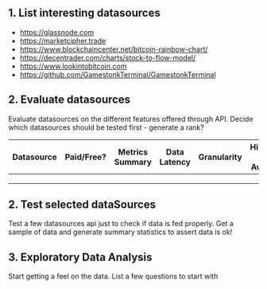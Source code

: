 
## 

## 1. List interesting datasources

- https://glassnode.com
- https://marketcipher.trade
- https://www.blockchaincenter.net/bitcoin-rainbow-chart/
- https://decentrader.com/charts/stock-to-flow-model/
- https://www.lookintobitcoin.com
- https://github.com/GamestonkTerminal/GamestonkTerminal

## 2. Evaluate datasources
Evaluate datasources on the different features offered through API.
Decide which datasources should be tested first - generate a rank?

|Datasource|Paid/Free?|Metrics Summary|Data Latency|Granularity|Historical Data Available| Other?|
|---|---|---|---|---|---|---|
|   |   |   |   |   |   |   |
|   |   |   |   |   |   |   |
|   |   |   |   |   |   |   |

## 2. Test selected dataSources
Test a few datasources api just to check if data is fed properly.
Get a sample of data and generate summary statistics to assert data is ok!

## 3. Exploratory Data Analysis
Start getting a feel on the data.
List a few questions to start with
